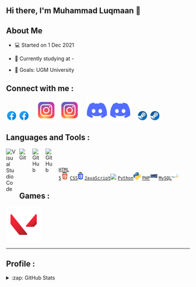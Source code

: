 
## Hi there, I'm Muhammad Luqmaan 👋 

<h2> About Me</h2>

- 💻 Started on 1 Dec 2021 

- 🎒 Currently studying at -

- 🥅 Goals: UGM University

## Connect with me :

[![website](./img/facebook.png)](https://www.facebook.com/muhammad.luqmaan.75/#gh-light-mode-only)
[![website](./img/facebook.png)](https://www.facebook.com/muhammad.luqmaan.75/#gh-dark-mode-only)
&nbsp;&nbsp;
[![website](./img/instagram.svg)](https://www.instagram.com/muhammad.luqmaan_/#gh-dark-mode-only)
[![website](./img/instagram.svg)](https://www.instagram.com/muhammad.luqmaan_/#gh-light-mode-only)
&nbsp;&nbsp;
[![website](./img/discord.svg)](https://discord.gg/5srndgeNa8#gh-dark-mode-only)
[![website](./img/discord.svg)](https://discord.gg/5srndgeNa8#gh-light-mode-only)
&nbsp;&nbsp;
[![website](./img/steam.png)](https://steamcommunity.com/id/Maan69/#gh-light-mode-only)
[![website](./img/steam.png)](https://steamcommunity.com/id/Maan69/#gh-dark-mode-only)

## Languages and Tools :

[<img align="left" alt="Visual Studio Code" width="26px" src="https://cdn.jsdelivr.net/gh/devicons/devicon/icons/vscode/vscode-original.svg" style="padding-right:10px;" />][webdevplaylist]
[<img align="left" alt="Git" width="26px" src="https://cdn.jsdelivr.net/gh/devicons/devicon/icons/git/git-original.svg" style="padding-right:10px;" />][webdevplaylist]
[<img align="left" alt="GitHub" width="26px" src="https://user-images.githubusercontent.com/3369400/139447912-e0f43f33-6d9f-45f8-be46-2df5bbc91289.png" style="padding-right:10px;" />](https://github.com/Maan-py/#gh-dark-mode-only)
[<img align="left" alt="GitHub" width="26px" src="https://user-images.githubusercontent.com/3369400/139448065-39a229ba-4b06-434b-bc67-616e2ed80c8f.png" style="padding-right:10px;" />](https://github.com/Maan-py/#gh-light-mode-only)

</br>
</br>

<code><a href="https://www.w3.org/html/" target="_blank"><span>HTML 5</span><img height="20" src="https://raw.githubusercontent.com/WilloIzCitron/WilloIzCitron/447d57790bc691f7d3cfd303ee6826543d14d1e9/HTML5_Logo.svg"></a></code>
  <code><a href="https://www.w3schools.com/css/" target="_blank"><span>CSS</span><img height="20" src="https://github.com/WilloIzCitron/WilloIzCitron/blob/main/CSS3_logo_and_wordmark.svg.png"></a></code>
  <code><a href="https://developer.mozilla.org/en-US/docs/Web/JavaScript" target="_blank"><span>JavaScript</span><img height="20" src="https://upload.wikimedia.org/wikipedia/commons/thumb/6/6a/JavaScript-logo.png/600px-JavaScript-logo.png"></a></code>
   <code><a href="https://www.python.org" target="_blank"><span>Python</span><img height="20" src="https://raw.githubusercontent.com/WilloIzCitron/WilloIzCitron/447d57790bc691f7d3cfd303ee6826543d14d1e9/Python-logo-notext.svg"></a></code>
  <code><a href="https://www.php.net/" target="_blank"><span>PHP</span><img height="20" src="https://raw.githubusercontent.com/devicons/devicon/master/icons/php/php-original.svg"></a></code>
  <code><a href="https://www.mysql.com/" target="_blank"><span>MySQL</span><img height="20" src="https://raw.githubusercontent.com/devicons/devicon/master/icons/mysql/mysql-original-wordmark.svg"></a></code>

## Games :

[![website](./img/valorant.svg)](https://steamcommunity.com/id/Maan69/#gh-dark-mode-only)

---

## Profile :

<details>
  <summary>:zap: GitHub Stats</summary>

 [![Top Langs](https://github-readme-stats.vercel.app/api/top-langs/?username=Maan-py&layout=compact)](https://github.com/anuraghazra/github-readme-stats)

![Maan's GitHub stats](https://github-readme-stats.vercel.app/api?username=Maan-py&show_icons=true&theme=radical)

<p><img align="center" src="https://github-readme-streak-stats.herokuapp.com/?user=Maan-py&" alt="miezbot" /></p>
</details>

[website]: https://codeSTACKr.com
[course]: http://vsCodeHero.com
[twitter]: https://twitter.com/codeSTACKr
[youtube]: https://youtube.com/codeSTACKr
[instagram]: https://instagram.com/codeSTACKr
[linkedin]: https://linkedin.com/in/codeSTACKr
[webdevplaylist]: https://github.com/Maan-py/
[jsplaylist]: https://www.youtube.com/playlist?list=PLkwxH9e_vrALRJKu7wfXby3MKeflhTu6B
[cssplaylist]: https://www.youtube.com/playlist?list=PLkwxH9e_vrALSdvZuEh6gqQdmDoDIoqz4
[reactplaylist]: https://www.youtube.com/playlist?list=PLkwxH9e_vrAK4TdffpxKY3QGyHCpxFcQ0
